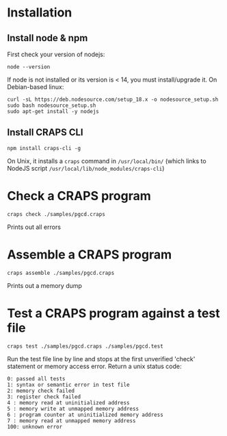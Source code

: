 
# Installation

## Install node & npm
First check your version of nodejs:
```
node --version
```
If node is not installed or its version is < 14, you must install/upgrade it. On Debian-based linux:
```
curl -sL https://deb.nodesource.com/setup_18.x -o nodesource_setup.sh
sudo bash nodesource_setup.sh
sudo apt-get install -y nodejs
```

## Install CRAPS CLI
```
npm install craps-cli -g
```
On Unix, it installs a `craps` command in `/usr/local/bin/` (which links to NodeJS script `/usr/local/lib/node_modules/craps-cli`)


# Check a CRAPS program
```
craps check ./samples/pgcd.craps
```
Prints out all errors


# Assemble a CRAPS program
```
craps assemble ./samples/pgcd.craps
```
Prints out a memory dump


# Test a CRAPS program against a test file
```
craps test ./samples/pgcd.craps ./samples/pgcd.test
```
Run the test file line by line and stops at the first unverified 'check' statement or memory access error.
Return a unix status code:

```
0: passed all tests
1: syntax or semantic error in test file
2: memory check failed
3: register check failed
4 : memory read at uninitialized address
5 : memory write at unmapped memory address
6 : program counter at uninitialized memory address
7 : memory read at unmapped memory address
100: unknown error
```
